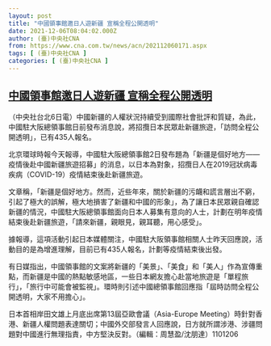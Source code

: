 ```yaml
---
layout: post
title: "中國領事館邀日人遊新疆 宣稱全程公開透明"
date: 2021-12-06T08:04:02.000Z
author: (臺)中央社CNA
from: https://www.cna.com.tw/news/acn/202112060171.aspx
tags: [ (臺)中央社CNA ]
categories: [ (臺)中央社CNA ]
---
```

<!--1638777842000-->
[中國領事館邀日人遊新疆 宣稱全程公開透明](https://www.cna.com.tw/news/acn/202112060171.aspx)
------

<div>
<div></div><div><p>（中央社台北6日電）中國新疆的人權狀況持續受到國際社會批評和質疑，為此，中國駐大阪總領事館日前發布消息說，將招攬日本民眾赴新疆旅遊，「訪問全程公開透明」，已有435人報名。</p><p>北京環球時報今天報導，中國駐大阪總領事館2日發布題為「新疆是個好地方——疫情後赴中國新疆旅遊招募」的消息，以日本為對象，招攬日人在2019冠狀病毒疾病（COVID-19）疫情結束後赴新疆旅遊。</p><p>文章稱，「新疆是個好地方。然而，近些年來，關於新疆的污衊和謊言層出不窮，引起了極大的誤解，極大地損害了新疆和中國的形象」，為了讓日本民眾親自確認新疆的情況，中國駐大阪總領事館面向日本人募集有意向的人士，計劃在明年疫情結束後赴新疆旅遊，「請來新疆，親眼見，親耳聽，用心感受」。</p><p>據報導，這項活動引起日本媒體關注，中國駐大阪領事館相關人士昨天回應說，活動目的是為增進理解，目前已有435人報名，計劃等疫情結束後出發。</p><p>有日媒指出，中國領事館的文案將新疆的「美景」、「美食」和「美人」作為宣傳重點，而新疆是中國的熱點敏感地區，一些日本網友擔心赴當地旅遊是「單程旅行」，「旅行中可能會被監視」。環時則引述中國總領事館回應指「屆時訪問全程公開透明，大家不用擔心」。</p><p>日本首相岸田文雄上月底出席第13屆亞歐會議（Asia-Europe Meeting）時針對香港、新疆人權問題表達關切；中國外交部發言人回應說，日方就所謂涉港、涉疆問題對中國進行無理指責，中方堅決反對。（編輯：周慧盈/沈朋達）1101206</p></div>
</div>
